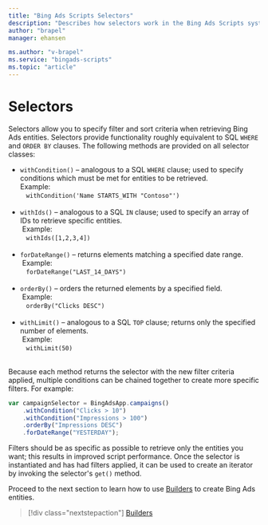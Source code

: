 ```yaml
---
title: "Bing Ads Scripts Selectors"
description: "Describes how selectors work in the Bing Ads Scripts system."
author: "brapel"
manager: ehansen

ms.author: "v-brapel"
ms.service: "bingads-scripts"
ms.topic: "article"
---
```


# Selectors

Selectors allow you to specify filter and sort criteria when retrieving Bing Ads entities.  Selectors provide functionality roughly equivalent to SQL `WHERE` and `ORDER BY` clauses. The following methods are provided on all selector classes:

- <code>withCondition()</code> – analogous to a SQL `WHERE` clause; used to specify conditions which must be met for entities to be retrieved.<br />Example:<br />
    &nbsp;&nbsp;&nbsp;`withCondition('Name STARTS_WITH "Contoso"')`<br /><br />
- <code>withIds()</code> – analogous to a SQL `IN` clause; used to specify an array of IDs to retrieve specific entities.<br />&nbsp;Example:<br />
    &nbsp;&nbsp;&nbsp;`withIds([1,2,3,4])`<br /><br />
- <code>forDateRange()</code> – returns elements matching a specified date range.<br />&nbsp;Example:<br />
    &nbsp;&nbsp;&nbsp;`forDateRange("LAST_14_DAYS")`<br /><br />
- <code>orderBy()</code> – orders the returned elements by a specified field.<br />&nbsp;Example:<br />
    &nbsp;&nbsp;&nbsp;`orderBy("Clicks DESC")`<br /><br />
- <code>withLimit()</code> – analogous to a SQL `TOP` clause; returns only the specified number of elements.<br />&nbsp;Example:<br />
    &nbsp;&nbsp;&nbsp;`withLimit(50)`<br /><br />

Because each method returns the selector with the new filter criteria applied, multiple conditions can be chained together to create more specific filters. For example:

```javascript
var campaignSelector = BingAdsApp.campaigns()
    .withCondition("Clicks > 10")
    .withCondition("Impressions > 100")
    .orderBy("Impressions DESC")
    .forDateRange("YESTERDAY");
```

Filters should be as specific as possible to retrieve only the entities you want; this results in improved script performance. Once the selector is instantiated and has had filters applied, it can be used to create an iterator by invoking the selector's `get()` method.

Proceed to the next section to learn how to use [Builders](./builders) to create Bing Ads entities.
> [!div class="nextstepaction"]
> [Builders](./builders)
